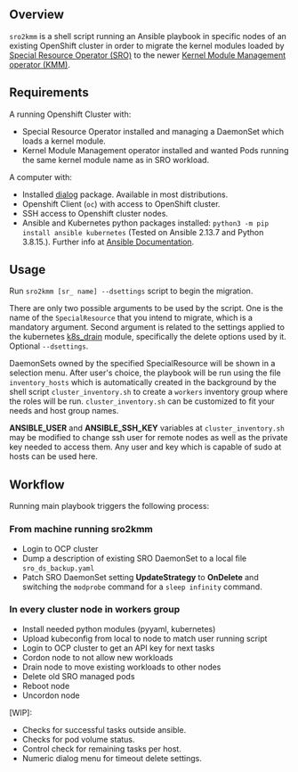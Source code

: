 ## Overview

`sro2kmm` is a shell script running an Ansible playbook in specific nodes of an existing OpenShift cluster in order to migrate the kernel modules loaded by [Special Resource Operator (SRO)](https://github.com/openshift/special-resource-operator) to the newer [Kernel Module Management operator (KMM)](https://github.com/rh-ecosystem-edge/kernel-module-management).

## Requirements

A running Openshift Cluster with:
- Special Resource Operator installed and managing a DaemonSet which loads a kernel module.
- Kernel Module Management operator installed and wanted Pods running the same kernel module name as in SRO workload.

A computer with:

- Installed [dialog](https://invisible-island.net/dialog/) package. Available in most distributions.
- Openshift Client (`oc`) with access to OpenShift cluster.
- SSH access to Openshift cluster nodes.
- Ansible and Kubernetes python packages installed: `python3 -m pip install ansible kubernetes`
(Tested on Ansible 2.13.7 and Python 3.8.15.). Further info at [Ansible Documentation](https://docs.ansible.com/ansible/latest/installation_guide/index.html).

## Usage

Run `sro2kmm [sr_ name] --dsettings` script to begin the migration.

There are only two possible arguments to be used by the script. One is the name of the `SpecialResource` that you intend to migrate, which is a mandatory argument.
Second argument is related to the settings applied to the kubernetes [k8s_drain](https://docs.ansible.com/ansible/latest/collections/kubernetes/core/k8s_drain_module.html#parameters) module, specifically the delete options used by it. Optional `--dsettings`.


DaemonSets owned by the specified SpecialResource will be shown in a selection menu. After user's choice, the playbook will be run using the file `inventory_hosts`  which is automatically created in the background by the shell script `cluster_inventory.sh` to create a `workers` inventory group where the roles will be run. `cluster_inventory.sh` can be customized to fit your needs and host group names.

**ANSIBLE_USER** and **ANSIBLE_SSH_KEY** variables at `cluster_inventory.sh` may be modified to change ssh user for remote nodes as well as the private key needed to access them.
Any user and key which is capable of sudo at hosts can be used here.

## Workflow
Running main playbook triggers the following process:

### From machine running sro2kmm 
- Login to OCP cluster
- Dump a description of existing SRO DaemonSet to a local file `sro_ds_backup.yaml`
- Patch SRO DaemonSet setting **UpdateStrategy** to **OnDelete** and switching the `modprobe` command for a `sleep infinity` command.

### In every cluster node in **workers** group
- Install needed python modules (pyyaml, kubernetes)
- Upload kubeconfig from local to node to match user running script
- Login to OCP cluster to get an API key for next tasks
- Cordon node to not allow new workloads
- Drain node to move existing workloads to other nodes
- Delete old SRO managed pods
- Reboot node
- Uncordon node

[WIP]:
- Checks for successful tasks outside ansible.
- Checks for pod volume status.
- Control check for remaining tasks per host.
- Numeric dialog menu for timeout delete settings.

